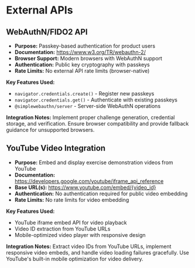 # External APIs

## WebAuthN/FIDO2 API

- **Purpose:** Passkey-based authentication for product users
- **Documentation:** https://www.w3.org/TR/webauthn-2/
- **Browser Support:** Modern browsers with WebAuthN support
- **Authentication:** Public key cryptography with passkeys
- **Rate Limits:** No external API rate limits (browser-native)

**Key Features Used:**

- `navigator.credentials.create()` - Register new passkeys
- `navigator.credentials.get()` - Authenticate with existing passkeys
- `@simplewebauthn/server` - Server-side WebAuthN operations

**Integration Notes:** Implement proper challenge generation, credential storage, and verification. Ensure browser compatibility and provide fallback guidance for unsupported browsers.

## YouTube Video Integration

- **Purpose:** Embed and display exercise demonstration videos from YouTube
- **Documentation:** https://developers.google.com/youtube/iframe_api_reference
- **Base URL(s):** https://www.youtube.com/embed/{video_id}
- **Authentication:** No authentication required for public video embedding
- **Rate Limits:** No rate limits for video embedding

**Key Features Used:**

- YouTube iframe embed API for video playback
- Video ID extraction from YouTube URLs
- Mobile-optimized video player with responsive design

**Integration Notes:** Extract video IDs from YouTube URLs, implement responsive video embeds, and handle video loading failures gracefully. Use YouTube's built-in mobile optimization for video delivery.
